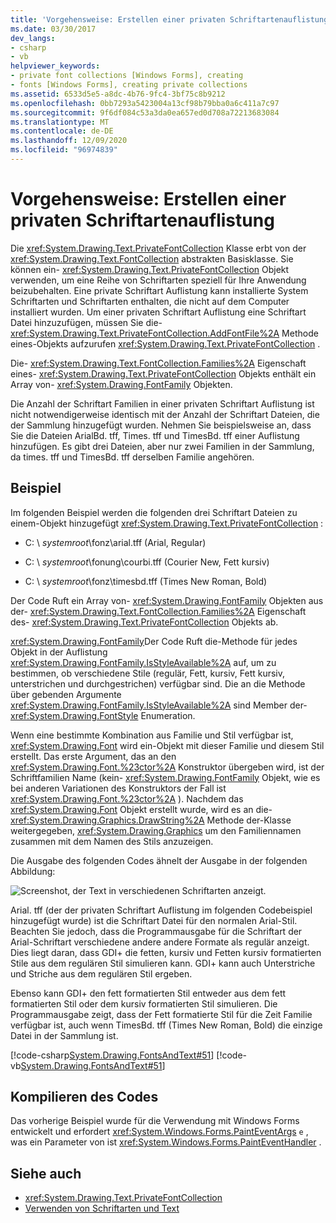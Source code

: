 ```yaml
---
title: 'Vorgehensweise: Erstellen einer privaten Schriftartenauflistung'
ms.date: 03/30/2017
dev_langs:
- csharp
- vb
helpviewer_keywords:
- private font collections [Windows Forms], creating
- fonts [Windows Forms], creating private collections
ms.assetid: 6533d5e5-a8dc-4b76-9fc4-3bf75c8b9212
ms.openlocfilehash: 0bb7293a5423004a13cf98b79bba0a6c411a7c97
ms.sourcegitcommit: 9f6df084c53a3da0ea657ed0d708a72213683084
ms.translationtype: MT
ms.contentlocale: de-DE
ms.lasthandoff: 12/09/2020
ms.locfileid: "96974839"
---
```

# <a name="how-to-create-a-private-font-collection"></a>Vorgehensweise: Erstellen einer privaten Schriftartenauflistung
Die <xref:System.Drawing.Text.PrivateFontCollection> Klasse erbt von der <xref:System.Drawing.Text.FontCollection> abstrakten Basisklasse. Sie können ein- <xref:System.Drawing.Text.PrivateFontCollection> Objekt verwenden, um eine Reihe von Schriftarten speziell für Ihre Anwendung beizubehalten. Eine private Schriftart Auflistung kann installierte System Schriftarten und Schriftarten enthalten, die nicht auf dem Computer installiert wurden. Um einer privaten Schriftart Auflistung eine Schriftart Datei hinzuzufügen, müssen Sie die- <xref:System.Drawing.Text.PrivateFontCollection.AddFontFile%2A> Methode eines-Objekts aufzurufen <xref:System.Drawing.Text.PrivateFontCollection> .  
  
 Die- <xref:System.Drawing.Text.FontCollection.Families%2A> Eigenschaft eines- <xref:System.Drawing.Text.PrivateFontCollection> Objekts enthält ein Array von- <xref:System.Drawing.FontFamily> Objekten.  
  
 Die Anzahl der Schriftart Familien in einer privaten Schriftart Auflistung ist nicht notwendigerweise identisch mit der Anzahl der Schriftart Dateien, die der Sammlung hinzugefügt wurden. Nehmen Sie beispielsweise an, dass Sie die Dateien ArialBd. tff, Times. tff und TimesBd. tff einer Auflistung hinzufügen. Es gibt drei Dateien, aber nur zwei Familien in der Sammlung, da times. tff und TimesBd. tff derselben Familie angehören.  
  
## <a name="example"></a>Beispiel  
 Im folgenden Beispiel werden die folgenden drei Schriftart Dateien zu einem-Objekt hinzugefügt <xref:System.Drawing.Text.PrivateFontCollection> :  
  
- C: \\ *systemroot*\fonz\arial.tff (Arial, Regular)  
  
- C: \\ *systemroot*\fonung\courbi.tff (Courier New, Fett kursiv)  
  
- C: \\ *systemroot*\fonz\timesbd.tff (Times New Roman, Bold)  
  
 Der Code Ruft ein Array von- <xref:System.Drawing.FontFamily> Objekten aus der- <xref:System.Drawing.Text.FontCollection.Families%2A> Eigenschaft des- <xref:System.Drawing.Text.PrivateFontCollection> Objekts ab.  
  
 <xref:System.Drawing.FontFamily>Der Code Ruft die-Methode für jedes Objekt in der Auflistung <xref:System.Drawing.FontFamily.IsStyleAvailable%2A> auf, um zu bestimmen, ob verschiedene Stile (regulär, Fett, kursiv, Fett kursiv, unterstrichen und durchgestrichen) verfügbar sind. Die an die Methode über gebenden Argumente <xref:System.Drawing.FontFamily.IsStyleAvailable%2A> sind Member der- <xref:System.Drawing.FontStyle> Enumeration.  
  
 Wenn eine bestimmte Kombination aus Familie und Stil verfügbar ist, <xref:System.Drawing.Font> wird ein-Objekt mit dieser Familie und diesem Stil erstellt. Das erste Argument, das an den <xref:System.Drawing.Font.%23ctor%2A> Konstruktor übergeben wird, ist der Schriftfamilien Name (kein- <xref:System.Drawing.FontFamily> Objekt, wie es bei anderen Variationen des Konstruktors der Fall ist <xref:System.Drawing.Font.%23ctor%2A> ). Nachdem das <xref:System.Drawing.Font> Objekt erstellt wurde, wird es an die- <xref:System.Drawing.Graphics.DrawString%2A> Methode der-Klasse weitergegeben, <xref:System.Drawing.Graphics> um den Familiennamen zusammen mit dem Namen des Stils anzuzeigen.  
  
 Die Ausgabe des folgenden Codes ähnelt der Ausgabe in der folgenden Abbildung:  
  
 ![Screenshot, der Text in verschiedenen Schriftarten anzeigt.](./media/how-to-create-a-private-font-collection/various-fonts-text-output.png)  
  
 Arial. tff (der der privaten Schriftart Auflistung im folgenden Codebeispiel hinzugefügt wurde) ist die Schriftart Datei für den normalen Arial-Stil. Beachten Sie jedoch, dass die Programmausgabe für die Schriftart der Arial-Schriftart verschiedene andere andere Formate als regulär anzeigt. Dies liegt daran, dass GDI+ die fetten, kursiv und Fetten kursiv formatierten Stile aus dem regulären Stil simulieren kann. GDI+ kann auch Unterstriche und Striche aus dem regulären Stil ergeben.  
  
 Ebenso kann GDI+ den fett formatierten Stil entweder aus dem fett formatierten Stil oder dem kursiv formatierten Stil simulieren. Die Programmausgabe zeigt, dass der Fett formatierte Stil für die Zeit Familie verfügbar ist, auch wenn TimesBd. tff (Times New Roman, Bold) die einzige Datei in der Sammlung ist.  
  
 [!code-csharp[System.Drawing.FontsAndText#51](~/samples/snippets/csharp/VS_Snippets_Winforms/System.Drawing.FontsAndText/CS/Class1.cs#51)]
 [!code-vb[System.Drawing.FontsAndText#51](~/samples/snippets/visualbasic/VS_Snippets_Winforms/System.Drawing.FontsAndText/VB/Class1.vb#51)]  
  
## <a name="compiling-the-code"></a>Kompilieren des Codes  
 Das vorherige Beispiel wurde für die Verwendung mit Windows Forms entwickelt und erfordert <xref:System.Windows.Forms.PaintEventArgs> `e` , was ein Parameter von ist <xref:System.Windows.Forms.PaintEventHandler> .  
  
## <a name="see-also"></a>Siehe auch

- <xref:System.Drawing.Text.PrivateFontCollection>
- [Verwenden von Schriftarten und Text](using-fonts-and-text.md)
